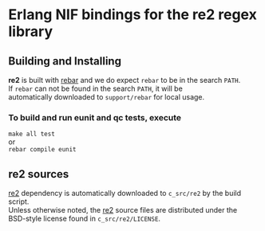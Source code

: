 # Erlang NIF bindings for the re2 regex library

## Building and Installing

**re2** is built with [rebar](http://bitbucket.org/basho/rebar/) and
we do expect `rebar` to be in the search `PATH`.  
If `rebar` can not be found in the search `PATH`, it will be  
automatically downloaded to `support/rebar` for local usage.

### To build and run eunit and qc tests, execute
`make all test`  
or  
`rebar compile eunit`

## re2 sources

[re2](http://code.google.com/p/re2/) dependency is automatically downloaded
to `c_src/re2` by the build script.  
Unless otherwise noted, the [re2](http://code.google.com/p/re2/)
source files are distributed under the  
BSD-style license found in `c_src/re2/LICENSE`.
